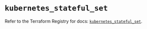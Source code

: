 # `kubernetes_stateful_set`

Refer to the Terraform Registry for docs: [`kubernetes_stateful_set`](https://registry.terraform.io/providers/hashicorp/kubernetes/2.37.0/docs/resources/stateful_set).
